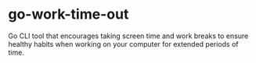 # go-work-time-out
Go CLI tool that encourages taking screen time and work breaks to ensure healthy habits when working on your computer for extended periods of time.
